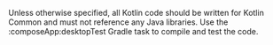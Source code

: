 Unless otherwise specified, all Kotlin code should be written for Kotlin Common and must not
reference any Java libraries.
Use the :composeApp:desktopTest Gradle task to compile and test the code.